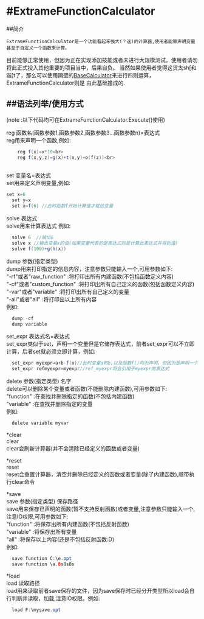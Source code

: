 #ExtrameFunctionCalculator
=====
##简介

	ExtrameFunctionCalculator是一个功能看起来强大(？迷)的计算器,使用者能够声明变量甚至于自定义一个函数来计算。
目前能够正常使用，但因为正在实现添加技能或者未进行大规模测试。使用者请勿将此正式投入其他重要的项目当中，后果自负。
当然如果使用者觉得这货太sh[和谐]t了，那么可以使用隔壁的[BaseCalculator](https://github.com/MikiraSora/BaseCalculator)来进行四则运算，ExtrameFunctionCalculator则是
由此基础撸成的.

##语法列举/使用方式    
------
(note :以下代码均可在ExtrameFunctionCalculator.Execute()使用)

reg 函数名(函数参数1,函数参数2,函数参数3...函数参数n)=表达式<br>
reg用来声明一个函数,例如:<br>
```java
	reg f(x)=x*10<br>
	reg f(x,y,z)=g(x)+t(x,y)+o(f(z))<br>
  
```

set 变量名=表达式<br>
set用来定义声明变量,例如:<br>
```java
set x=6
  set y=x
  set x=f(6) //此时函数f开始计算值才赋给变量
```


solve 表达式<br>
solve用来计算表达式 例如:<br>
```java
  solve 6  //输出6
  solve x //输出变量x的值(如果变量代表的是表达式则是计算此表达式并得到值)
  solve f(100)+g(h(x))
```

dump 参数(指定类型)<br>
dump用来打印指定的信息内容，注意参数只能输入一个,可用参数如下:<br>
  "-rf"或者"raw_function" :将打印出所有内建函数(不包括函数定义内容)<br>
  "-cf"或者"custom_function" :将打印出所有自己定义的函数(包括函数定义内容)<br>
  "-var"或者"variable" :将打印出所有自己定义的变量<br>
  "-all"或者"all" :将打印出以上所有内容<br>
例如:
```java
  dump -cf
  dump variable
```

set_expr 表达式名=表达式<br>
set_expr类似于set，声明一个变量但是它储存表达式，前者set_expr可以不立即计算，后者set就必须立即计算，例如:<br>
```java
  set_expr myexpr=a+b-f(x)//此时变量a和b,以及函数f()均为声明，但因为是声明一个表达式变量myexpr，并未开始计算，所以是可以的
  set_expr refmyexpr=myexpr//ref_myexpr将会引用于myexpr的表达式
```

delete 参数(指定类型) 名字<br>
delete可以删除某个变量或者函数(不能删除内建函数),可用参数如下:<br>
  "function" :在查找并删除指定的函数(不包括内建函数)<br>
  "variable" :在查找并删除指定的变量<br>
例如:<br>
```java
  delete variable myvar
```

*clear<br>
clear <br>
clear会刷新计算器(并不会清除已经定义的函数或者变量)<br>

*reset<br>
reset <br>
reset会重置计算器，清空并删除已经定义的函数或者变量(除了内建函数),顺带执行clear命令<br>

*save<br>
save 参数(指定类型) 保存路径<br>
save用来保存已声明的函数(暂不支持反射函数)或者变量,注意参数只能输入一个,注意IO权限,可用参数如下:<br>
  "function" :将保存出所有内建函数(不包括反射函数)<br>
  "variable" :将保存出所有变量<br>
  "all" :将保存以上内容(还是不包括反射函数:D)<br>
例如:
```java
  save function C:\e.opt
  save function \a.8s8s8s
```

*load<br>
load 读取路径<br>
load用来读取前者save保存的文件，因为save保存时已经分开类型所以load会自行判断并读取，加载,注意IO权限。例如:<br>
```java
  load F:\mysave.opt
```
